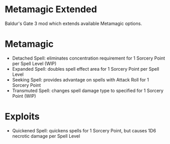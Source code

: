 # Metamagic Extended

Baldur's Gate 3 mod which extends available Metamagic options.

# Metamagic

- Detached Spell: eliminates concentration requirement for 1 Sorcery Point per Spell Level (WIP)
- Expanded Spell: doubles spell effect area for 1 Sorcery Point per Spell Level
- Seeking Spell: provides advantage on spells with Attack Roll for 1 Sorcery Point
- Transmuted Spell: changes spell damage type to specified for 1 Sorcery Point (WIP)

# Exploits

- Quickened Spell: quickens spells for 1 Sorcery Point, but causes 1D6 necrotic damage per Spell Level

